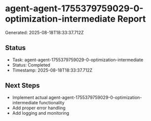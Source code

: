 # agent-agent-1755379759029-0-optimization-intermediate Report

Generated: 2025-08-18T18:33:37.712Z

## Status
- Task: agent-agent-1755379759029-0-optimization-intermediate
- Status: Completed
- Timestamp: 2025-08-18T18:33:37.712Z

## Next Steps
- Implement actual agent-agent-1755379759029-0-optimization-intermediate functionality
- Add proper error handling
- Add logging and monitoring
